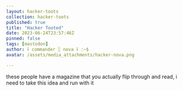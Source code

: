 ```yaml
---
layout: hacker-toots
collection: hacker-toots
published: true
title: "Hacker Tooted"
date: 2023-06-24T23:57:46Z
pinned: false
tags: [mastodon]
author: ⸸ commander ░ nova ⸸ :~$
avatar: /assets/media_attachments/hacker-nova.png

---
```


<p>these people have a magazine that you actually flip through and read, i need to take this idea and run with it</p>


